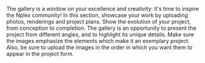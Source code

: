The gallery is a window on your excellence and creativity: it's time to inspire the Nplex community! In this section, showcase your work by uploading photos, renderings and project plans. Show the evolution of your project, from conception to completion. The gallery is an opportunity to present the project from different angles, and to highlight its unique details. Make sure the images emphasize the elements which make it an exemplary project. Also, be sure to upload the images in the order in which you want them to appear in the project form. 

